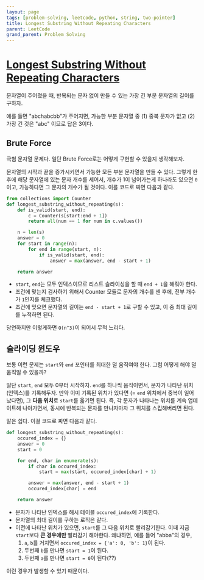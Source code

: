 ```yaml
---
layout: page
tags: [problem-solving, leetcode, python, string, two-pointer]
title: Longest Substring Without Repeating Characters
parent: LeetCode
grand_parent: Problem Solving
---
```


# [Longest Substring Without Repeating Characters](https://leetcode.com/problems/longest-substring-without-repeating-characters/)
 문자열이 주어졌을 때, 반복되는 문자 없이 만들 수 있는 가장 긴 부분
 분자열의 길이를 구하자.

 예를 들면 "abchabcbb"가 주어지면, 가능한 부분 문자열 중 (1) 중복
 문자가 없고 (2) 가장 긴 것은 "abc" 이므로 답은 3이다.

## Brute Force
 극혐 문자열 문제다. 일단 Brute Force로는 어떻게 구현할 수 있을지
 생각해보자.

 문자열의 시작과 끝을 증가시키면서 가능한 모든 부분 문자열을 만들 수
 있다. 그렇게 한 후에 해당 문자열에 있는 문자 개수를 세어서, 개수가
 1이 넘어가는게 하나라도 있으면 `0`이고, 가능하다면 그 문자의 개수가
 될 것이다. 이를 코드로 짜면 다음과 같다.

```python
from collections import Counter
def longest_substring_without_repeating(s):
    def is_valid(start, end):
        c = Counter(s[start:end + 1])
        return all(num == 1 for num in c.values())

    n = len(s)
    answer = 0
    for start in range(n):
        for end in range(start, n):
            if is_valid(start, end):
                answer = max(answer, end - start + 1)

    return answer
```

 - `start`, `end`는 모두 인덱스이므로 리스트 슬라이싱을 할 때 `end +
   1`을 해줘야 한다.
 - 조건에 맞는지 검사하기 위해서 Counter 모듈로 문자의 개수를 센 후에,
   전부 개수가 `1`인지를 체크했다.
 - 조건에 맞으면 문자열의 길이는 `end - start + 1`로 구할 수 있고, 이
   중 최대 길이를 누적하면 된다.

 당연하지만 이렇게하면 `O(n^3)`이 되어서 무척 느리다.


## 슬라이딩 윈도우
 보통 이런 문제는 `start`와 `end` 포인터를 최대한 덜 움직여야
 한다. 그럼 어떻게 해야 덜 움직일 수 있을까?

 일단 `start`, `end` 모두 0부터 시작하자. `end`를 하나씩 움직이면서,
 문자가 나타난 위치(인덱스)를 기록해두자. 만약 이미 기록된 위치가
 있다면 (= `end` 위치에서 중복이 일어났다면), 그 **다음 위치**로
 `start`를 옮기면 된다. 즉, 각 문자가 나타나는 위치를 계속 업데이트해
 나아가면서, 동시에 반복되는 문자를 만나자마자 그 위치를 스킵해버리면
 된다.

 말은 쉽다. 이걸 코드로 짜면 다음과 같다.

```python
def longest_substring_without_repeating(s):
    occured_index = {}
    answer = 0
    start = 0

    for end, char in enumerate(s):
        if char in occured_index:
            start = max(start, occured_index[char] + 1)

        answer = max(answer, end - start + 1)
        occured_index[char] = end

    return answer
```
 - 문자가 나타난 인덱스를 해시 테이블 `occured_index`에 기록한다.
 - 문자열의 최대 길이를 구하는 로직은 같다.
 - 이전에 나타난 위치가 있으면, `start`를 그 다음 위치로
   빨리감기한다. 이때 지금 `start`보다 **큰 경우에만** 빨리감기
   해야한다. 왜냐하면, 예를 들어 "abba"의 경우,
     1. `a`, `b`를 거치면서 `occured_index = {'a': 0,
        'b': 1}`이 된다.
     2. 두번째 `b`를 만나면 `start = 1`이 된다.
     3. 두번째 `a`를 만나면 `start = 0`이 된다(??)

 이런 경우가 발생할 수 있기 때문이다.
